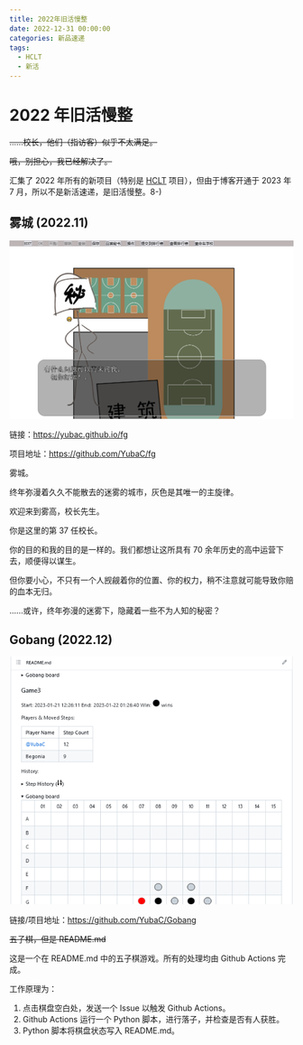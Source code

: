 ```yaml
---
title: 2022年旧活慢整
date: 2022-12-31 00:00:00
categories: 新品速递
tags:
  - HCLT
  - 新活
---
```


# 2022 年旧活慢整

<!-- more -->

~~......校长，他们（指访客）似乎不太满足。~~

~~哦，别担心，我已经解决了。~~

汇集了 2022 年所有的新项目（特别是 [HCLT](/2023/07/17/HCLT/) 项目），但由于博客开通于 2023 年 7 月，所以不是新活速递，是旧活慢整。8-)

## 雾城 (2022.11)

![雾城图片](/images/fg.png)

链接：https://yubac.github.io/fg

项目地址：https://github.com/YubaC/fg

雾城。

终年弥漫着久久不能散去的迷雾的城市，灰色是其唯一的主旋律。

欢迎来到雾高，校长先生。

你是这里的第 37 任校长。

你的目的和我的目的是一样的。我们都想让这所具有 70 余年历史的高中运营下去，顺便得以谋生。

但你要小心，不只有一个人觊觎着你的位置、你的权力，稍不注意就可能导致你赔的血本无归。

......或许，终年弥漫的迷雾下，隐藏着一些不为人知的秘密？

## Gobang (2022.12)

![Gobang 图片](/images/Gobang.png)

链接/项目地址：https://github.com/YubaC/Gobang

~~五子棋，但是 README.md~~

这是一个在 README.md 中的五子棋游戏。所有的处理均由 Github Actions 完成。

工作原理为：

1. 点击棋盘空白处，发送一个 Issue 以触发 Github Actions。
2. Github Actions 运行一个 Python 脚本，进行落子，并检查是否有人获胜。
3. Python 脚本将棋盘状态写入 README.md。
